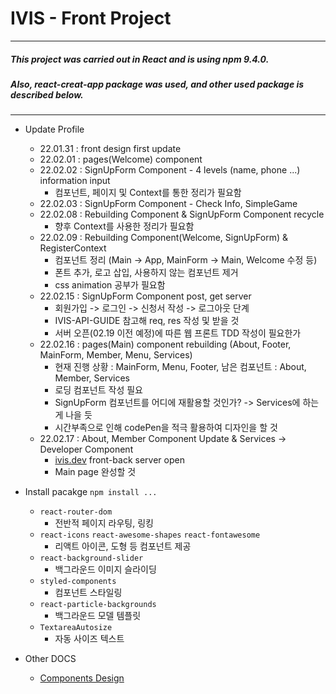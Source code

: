 # IVIS - Front Project

---
##### This project was carried out in React and is using npm 9.4.0.
##### Also, react-creat-app package was used, and other used package is described below.
---

* Update Profile
    * 22.01.31 : front design first update
    * 22.02.01 : pages(Welcome) component
    * 22.02.02 : SignUpForm Component - 4 levels (name, phone ...) information input
        * 컴포넌트, 페이지 및 Context를 통한 정리가 필요함
    * 22.02.03 : SignUpForm Component - Check Info, SimpleGame
    * 22.02.08 : Rebuilding Component & SignUpForm Component recycle
        * 향후 Context를 사용한 정리가 필요함
    * 22.02.09 : Rebuilding Component(Welcome, SignUpForm) & RegisterContext
        * 컴포넌트 정리 (Main -> App, MainForm -> Main, Welcome 수정 등)
        * 폰트 추가, 로고 삽입, 사용하지 않는 컴포넌트 제거
        * css animation 공부가 필요함
    * 22.02.15 : SignUpForm Component post, get server
        * 회원가입 -> 로그인 -> 신청서 작성 -> 로그아웃 단계
        * IVIS-API-GUIDE 참고해 req, res 작성 및 받을 것
        * 서버 오픈(02.19 이전 예정)에 따른 웹 프론트 TDD 작성이 필요한가
    * 22.02.16 : pages(Main) component rebuilding (About, Footer, MainForm, Member, Menu, Services)
        * 현재 진행 상황 : MainForm, Menu, Footer, 남은 컴포넌트 : About, Member, Services
        * 로딩 컴포넌트 작성 필요
        * SignUpForm 컴포넌트를 어디에 재활용할 것인가? -> Services에 하는게 나을 듯
        * 시간부족으로 인해 codePen을 적극 활용하여 디자인을 할 것
    * 22.02.17 : About, Member Component Update & Services -> Developer Component
        * [ivis.dev](https://ivis.dev/) front-back server open
        * Main page 완성할 것
        
* Install pacakge `npm install ...`
    * `react-router-dom`
        * 전반적 페이지 라우팅, 링킹
    * `react-icons` `react-awesome-shapes` `react-fontawesome`
        * 리액트 아이콘, 도형 등 컴포넌트 제공
    * `react-background-slider`
        * 백그라운드 이미지 슬라이딩
    * `styled-components`
        * 컴포넌트 스타일링
    * `react-particle-backgrounds`
        * 백그라운드 모델 템플릿
    * `TextareaAutosize`
        * 자동 사이즈 텍스트

* Other DOCS
    * [Components Design](./documents/componet-design.md)